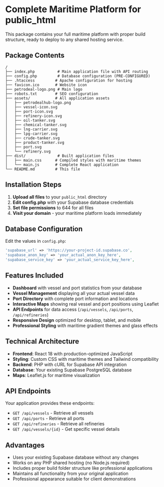 # Complete Maritime Platform for public_html

This package contains your full maritime platform with proper build structure, ready to deploy to any shared hosting service.

## Package Contents

```
/
├── index.php          # Main application file with API routing
├── config.php         # Database configuration (PRE-CONFIGURED)
├── .htaccess         # Apache configuration for hosting
├── favicon.ico       # Website icon
├── petrodeal-logo.png # Main logo
├── robots.txt        # SEO configuration
├── assets/           # All application assets
│   ├── petrodealhub-logo.png
│   ├── vessel-icon.svg
│   ├── port-icon.svg
│   ├── refinery-icon.svg
│   ├── oil-tanker.svg
│   ├── chemical-tanker.svg
│   ├── lng-carrier.svg
│   ├── lpg-carrier.svg
│   ├── crude-tanker.svg
│   ├── product-tanker.svg
│   ├── port.svg
│   └── refinery.svg
├── dist/              # Built application files
│   ├── main.css      # Compiled styles with maritime themes
│   └── main.js       # Complete React application
└── README.md         # This file
```

## Installation Steps

1. **Upload all files** to your `public_html` directory
2. **Edit config.php** with your Supabase database credentials
3. **Set file permissions** to 644 for all files
4. **Visit your domain** - your maritime platform loads immediately

## Database Configuration

Edit the values in `config.php`:

```php
'supabase_url' => 'https://your-project-id.supabase.co',
'supabase_anon_key' => 'your_actual_anon_key_here',
'supabase_service_key' => 'your_actual_service_key_here',
```

## Features Included

- **Dashboard** with vessel and port statistics from your database
- **Vessel Management** displaying all your actual vessel data
- **Port Directory** with complete port information and locations
- **Interactive Maps** showing real vessel and port positions using Leaflet
- **API Endpoints** for data access (`/api/vessels`, `/api/ports`, `/api/refineries`)
- **Responsive Design** optimized for desktop, tablet, and mobile
- **Professional Styling** with maritime gradient themes and glass effects

## Technical Architecture

- **Frontend**: React 18 with production-optimized JavaScript
- **Styling**: Custom CSS with maritime themes and Tailwind compatibility
- **Backend**: PHP with cURL for Supabase API integration
- **Database**: Your existing Supabase PostgreSQL database
- **Maps**: Leaflet.js for maritime visualization

## API Endpoints

Your application provides these endpoints:
- `GET /api/vessels` - Retrieve all vessels
- `GET /api/ports` - Retrieve all ports
- `GET /api/refineries` - Retrieve all refineries
- `GET /api/vessels/{id}` - Get specific vessel details

## Advantages

- Uses your existing Supabase database without any changes
- Works on any PHP shared hosting (no Node.js required)
- Includes proper build folder structure like professional applications
- Maintains all functionality from your original application
- Professional appearance suitable for client demonstrations